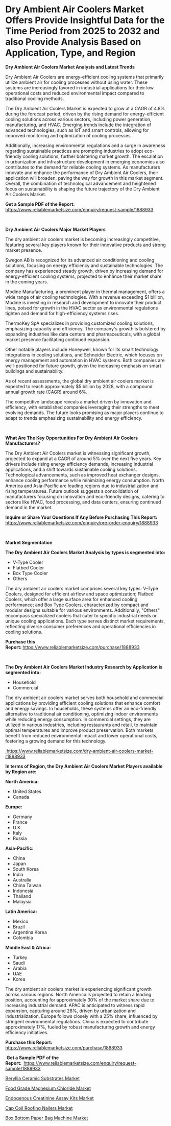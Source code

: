 <p><h1>Dry Ambient Air Coolers Market Offers Provide Insightful Data for the Time Period from 2025 to 2032 and also Provide Analysis Based on Application, Type, and Region</h1></p><p><strong>Dry Ambient Air Coolers Market Analysis and Latest Trends</strong></p>
<p><p>Dry Ambient Air Coolers are energy-efficient cooling systems that primarily utilize ambient air for cooling processes without using water. These systems are increasingly favored in industrial applications for their low operational costs and reduced environmental impact compared to traditional cooling methods. </p><p>The Dry Ambient Air Coolers Market is expected to grow at a CAGR of 4.8% during the forecast period, driven by the rising demand for energy-efficient cooling solutions across various sectors, including power generation, manufacturing, and HVAC. Emerging trends include the integration of advanced technologies, such as IoT and smart controls, allowing for improved monitoring and optimization of cooling processes. </p><p>Additionally, increasing environmental regulations and a surge in awareness regarding sustainable practices are prompting industries to adopt eco-friendly cooling solutions, further bolstering market growth. The escalation in urbanization and infrastructure development in emerging economies also contributes to the demand for reliable cooling systems. As manufacturers innovate and enhance the performance of Dry Ambient Air Coolers, their application will broaden, paving the way for growth in this market segment. Overall, the combination of technological advancement and heightened focus on sustainability is shaping the future trajectory of the Dry Ambient Air Coolers Market.</p></p>
<p><strong>Get a Sample PDF of the Report:&nbsp;</strong> <a href="https://www.reliablemarketsize.com/enquiry/request-sample/1888933?utm_campaign=2130&utm_medium=2&utm_source=Github&utm_content=ia&utm_term=28032025&utm_id=dry-ambient-air-coolers">https://www.reliablemarketsize.com/enquiry/request-sample/1888933</a></p>
<p>&nbsp;</p>
<p><strong>Dry Ambient Air Coolers Major Market Players</strong></p>
<p><p>The dry ambient air coolers market is becoming increasingly competitive, featuring several key players known for their innovative products and strong market presence. </p><p>Swegon AB is recognized for its advanced air conditioning and cooling solutions, focusing on energy efficiency and sustainable technologies. The company has experienced steady growth, driven by increasing demand for energy-efficient cooling systems, projected to enhance their market share in the coming years.</p><p>Modine Manufacturing, a prominent player in thermal management, offers a wide range of air cooling technologies. With a revenue exceeding $1 billion, Modine is investing in research and development to innovate their product lines, poised for growth in the HVAC sector as environmental regulations tighten and demand for high-efficiency systems rises.</p><p>ThermoKey SpA specializes in providing customized cooling solutions, emphasizing capacity and efficiency. The company's growth is bolstered by expanding industries like data centers and pharmaceuticals, with a global market presence facilitating continued expansion.</p><p>Other notable players include Honeywell, known for its smart technology integrations in cooling solutions, and Schneider Electric, which focuses on energy management and automation in HVAC systems. Both companies are well-positioned for future growth, given the increasing emphasis on smart buildings and sustainability.</p><p>As of recent assessments, the global dry ambient air coolers market is expected to reach approximately $5 billion by 2028, with a compound annual growth rate (CAGR) around 6%. </p><p>The competitive landscape reveals a market driven by innovation and efficiency, with established companies leveraging their strengths to meet evolving demands. The future looks promising as major players continue to adapt to trends emphasizing sustainability and energy efficiency.</p></p>
<p>&nbsp;</p>
<p><strong>What Are The Key Opportunities For Dry Ambient Air Coolers Manufacturers?</strong></p>
<p><p>The Dry Ambient Air Coolers market is witnessing significant growth, projected to expand at a CAGR of around 5% over the next five years. Key drivers include rising energy efficiency demands, increasing industrial applications, and a shift towards sustainable cooling solutions. Technological advancements, such as improved heat exchanger designs, enhance cooling performance while minimizing energy consumption. North America and Asia-Pacific are leading regions due to industrialization and rising temperatures. Future outlook suggests a consolidation of manufacturers focusing on innovation and eco-friendly designs, catering to sectors like HVAC, food processing, and data centers, ensuring continued demand in the market.</p></p>
<p><strong>Inquire or Share Your Questions If Any Before Purchasing This Report:</strong> <a href="https://www.reliablemarketsize.com/enquiry/pre-order-enquiry/1888933?utm_campaign=2130&utm_medium=2&utm_source=Github&utm_content=ia&utm_term=28032025&utm_id=dry-ambient-air-coolers">https://www.reliablemarketsize.com/enquiry/pre-order-enquiry/1888933</a></p>
<p>&nbsp;</p>
<p><strong>Market Segmentation</strong></p>
<p><strong>The Dry Ambient Air Coolers Market Analysis by types is segmented into:</strong></p>
<p><ul><li>V-Type Cooler</li><li>Flatbed Cooler</li><li>Box Type Cooler</li><li>Others</li></ul></p>
<p><p>The dry ambient air coolers market comprises several key types: V-Type Coolers, designed for efficient airflow and space optimization; Flatbed Coolers, which offer a large surface area for enhanced cooling performance; and Box Type Coolers, characterized by compact and modular designs suitable for various environments. Additionally, "Others" encompass specialized coolers that cater to specific industrial needs or unique cooling applications. Each type serves distinct market requirements, reflecting diverse consumer preferences and operational efficiencies in cooling solutions.</p></p>
<p><strong>Purchase this Report:&nbsp;</strong><a href="https://www.reliablemarketsize.com/purchase/1888933?utm_campaign=2130&utm_medium=2&utm_source=Github&utm_content=ia&utm_term=28032025&utm_id=dry-ambient-air-coolers">https://www.reliablemarketsize.com/purchase/1888933</a></p>
<p>&nbsp;</p>
<p><strong>The Dry Ambient Air Coolers Market Industry Research by Application is segmented into:</strong></p>
<p><ul><li>Household</li><li>Commercial</li></ul></p>
<p><p>The dry ambient air coolers market serves both household and commercial applications by providing efficient cooling solutions that enhance comfort and energy savings. In households, these systems offer an eco-friendly alternative to traditional air conditioning, optimizing indoor environments while reducing energy consumption. In commercial settings, they are utilized in various industries, including restaurants and retail, to maintain optimal temperatures and improve product preservation. Both markets benefit from reduced environmental impact and lower operational costs, fostering a growing demand for this technology.</p></p>
<p><a href="https://www.reliablemarketsize.com/dry-ambient-air-coolers-market-r1888933?utm_campaign=2130&utm_medium=2&utm_source=Github&utm_content=ia&utm_term=28032025&utm_id=dry-ambient-air-coolers">&nbsp;https://www.reliablemarketsize.com/dry-ambient-air-coolers-market-r1888933</a></p>
<p><strong>In terms of Region, the Dry Ambient Air Coolers Market Players available by Region are:</strong></p>
<p>
    <p> <strong> North America: </strong>
        <ul>
            <li>United States</li>
            <li>Canada</li>
        </ul>
        </p> 
    <p> <strong> Europe: </strong>
        <ul>
            <li>Germany</li>
            <li>France</li>
            <li>U.K.</li>
            <li>Italy</li>
            <li>Russia</li>
        </ul>
        </p> 
    <p> <strong> Asia-Pacific: </strong>
        <ul>
            <li>China</li>
            <li>Japan</li>
            <li>South Korea</li>
            <li>India</li>
            <li>Australia</li>
            <li>China Taiwan</li>
            <li>Indonesia</li>
            <li>Thailand</li>
            <li>Malaysia</li>
        </ul>
        </p> 
    <p> <strong> Latin America: </strong>
        <ul>
            <li>Mexico</li>
            <li>Brazil</li>
            <li>Argentina Korea</li>
            <li>Colombia</li>
        </ul>
        </p> 
    <p> <strong> Middle East & Africa: </strong>
        <ul>
            <li>Turkey</li>
            <li>Saudi</li>
            <li>Arabia</li>
            <li>UAE</li>
            <li>Korea</li>
        </ul>
    </p>
    </p>
<p><p>The dry ambient air coolers market is experiencing significant growth across various regions. North America is projected to retain a leading position, accounting for approximately 30% of the market share due to increasing industrial demand. APAC is anticipated to witness rapid expansion, capturing around 28%, driven by urbanization and industrialization. Europe follows closely with a 25% share, influenced by stringent environmental regulations. China is expected to contribute approximately 17%, fueled by robust manufacturing growth and energy efficiency initiatives.</p></p>
<p><strong>Purchase this Report: </strong><a href="https://www.reliablemarketsize.com/purchase/1888933?utm_campaign=2130&utm_medium=2&utm_source=Github&utm_content=ia&utm_term=28032025&utm_id=dry-ambient-air-coolers">https://www.reliablemarketsize.com/purchase/1888933</a></p>
<p>&nbsp;<strong>Get a Sample PDF of the Report:&nbsp;&nbsp;</strong><a href="https://www.reliablemarketsize.com/enquiry/request-sample/1888933?utm_campaign=2130&utm_medium=2&utm_source=Github&utm_content=ia&utm_term=28032025&utm_id=dry-ambient-air-coolers">https://www.reliablemarketsize.com/enquiry/request-sample/1888933</a></p>
<p><strong></strong></p>
<p><p><a href="https://github.com/phillpfantis/Market-Research-Report-List-1/blob/main/beryllia-ceramic-substrates-market.md?utm_campaign=2130&utm_medium=2&utm_source=Github&utm_content=ia&utm_term=28032025&utm_id=dry-ambient-air-coolers">Beryllia Ceramic Substrates Market</a></p><p><a href="https://github.com/awwqamet/Market-Research-Report-List-1/blob/main/food-grade-magnesium-chloride-market.md?utm_campaign=2130&utm_medium=2&utm_source=Github&utm_content=ia&utm_term=28032025&utm_id=dry-ambient-air-coolers">Food Grade Magnesium Chloride Market</a></p><p><a href="https://github.com/asoauoldag3n/Market-Research-Report-List-1/blob/main/endogenous-creatinine-assay-kits-market.md?utm_campaign=2130&utm_medium=2&utm_source=Github&utm_content=ia&utm_term=28032025&utm_id=dry-ambient-air-coolers">Endogenous Creatinine Assay Kits Market</a></p><p><a href="https://github.com/stuwinawisa/Market-Research-Report-List-1/blob/main/cap-coil-roofing-nailers-market.md?utm_campaign=2130&utm_medium=2&utm_source=Github&utm_content=ia&utm_term=28032025&utm_id=dry-ambient-air-coolers">Cap Coil Roofing Nailers Market</a></p><p><a href="https://github.com/casalalimo40/Market-Research-Report-List-1/blob/main/box-bottom-paper-bag-machine-market.md?utm_campaign=2130&utm_medium=2&utm_source=Github&utm_content=ia&utm_term=28032025&utm_id=dry-ambient-air-coolers">Box Bottom Paper Bag Machine Market</a></p></p>